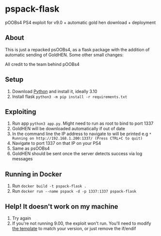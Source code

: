 # pspack-flask
pOOBs4 PS4 exploit for v9.0 + automatic gold hen download + deployment
 
 ## About
 
This is just a repacked psOOBs4, as a flask package with the addition of automatic sending of GoldHEN. Some other small changes:

All credit to the team behind pOOBs4

## Setup

1. Download [Python](https://www.python.org/downloads/) and install it, ideally 3.10
2. Install flask `python3 -m pip install -r requirements.txt`

## Exploiting

1. Run app `python3 app.py`. Might need to run as root to bind to port 1337
2. GoldHEN will be downloaded automatically if out of date
3. In the command line the IP address to navigate to will be printed e.g `* Running on http://192.168.1.200:1337/ (Press CTRL+C to quit)`
4. Navigate to port 1337 on that IP on your PS4
5. Same as psOOBs4
6. GoldHEN should be sent once the server detects success via log messages

## Running in Docker

1. Run `docker build -t pspack-flask .`
2. Run `docker run --name pspack -d -p 1337:1337 pspack-flask`

## Help! It doesn't work on my machine

1. Try again
2. If you're not running 9.00, the exploit won't run. You'll need to modify [the template](https://github.com/mc-17/pspack-flask/blob/main/templates/index.html#L70) to match your version, or just remove the if/endif
